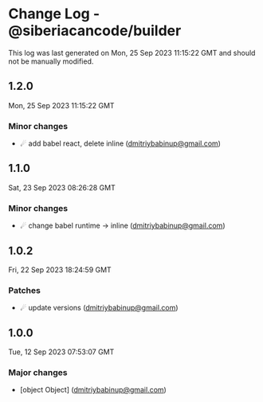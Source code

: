 # Change Log - @siberiacancode/builder

This log was last generated on Mon, 25 Sep 2023 11:15:22 GMT and should not be manually modified.

<!-- Start content -->

## 1.2.0

Mon, 25 Sep 2023 11:15:22 GMT

### Minor changes

- ☄ add babel react, delete inline (dmitriybabinup@gmail.com)

## 1.1.0

Sat, 23 Sep 2023 08:26:28 GMT

### Minor changes

- ☄ change babel runtime -> inline (dmitriybabinup@gmail.com)

## 1.0.2

Fri, 22 Sep 2023 18:24:59 GMT

### Patches

- ☄ update versions (dmitriybabinup@gmail.com)

## 1.0.0

Tue, 12 Sep 2023 07:53:07 GMT

### Major changes

- [object Object] (dmitriybabinup@gmail.com)
